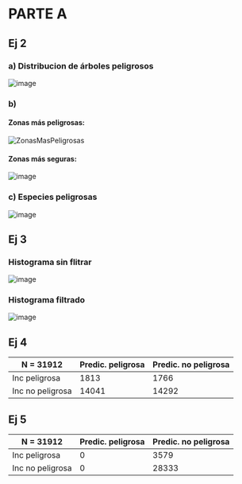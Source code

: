 # PARTE A
## Ej 2
 ### a) Distribucion de árboles peligrosos
 
 ![image](https://user-images.githubusercontent.com/61237150/138500731-92ff5aff-0c34-40fb-bdc5-7c0296085a78.png)

 ### b)
 #### Zonas más peligrosas:
 
 ![ZonasMasPeligrosas](https://user-images.githubusercontent.com/61237150/138500779-b21ae1fc-380f-4a84-b59d-21b475993b31.png)

 #### Zonas más seguras:
 
 ![image](https://user-images.githubusercontent.com/61237150/138500812-4f5d0f78-930c-41a4-975c-1401ddcfc7f0.png)
 
 ### c) Especies peligrosas
 
![image](https://user-images.githubusercontent.com/61237150/138500839-b12b3979-07da-49cc-ba92-d3c2dec98460.png)

## Ej 3
### Histograma sin flitrar 

![image](https://user-images.githubusercontent.com/61237150/138525995-07b9eea0-f275-4125-8d68-e2cb1dc955fc.png)

### Histograma filtrado

![image](https://user-images.githubusercontent.com/61237150/138526096-6284b624-f7b3-43a9-975a-15b82388e115.png)

## Ej 4
|N = 31912|Predic. peligrosa|Predic. no peligrosa|
|---|---|---|
|Inc peligrosa|1813|1766|
|Inc no peligrosa|14041|14292|

## Ej 5
|N = 31912|Predic. peligrosa|Predic. no peligrosa|
|---|---|---|
|Inc peligrosa|0|3579|
|Inc no peligrosa|0|28333|
